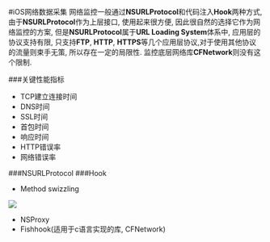 #iOS网络数据采集
网络监控一般通过**NSURLProtocol**和代码注入**Hook**两种方式, 由于**NSURLProtocol**作为上层接口, 使用起来很方便, 因此很自然的选择它作为网络监控的方案, 但是**NSURLProtocol**属于**URL Loading System**体系中, 应用层的协议支持有限, 只支持**FTP**, **HTTP**, **HTTPS**等几个应用层协议,对于使用其他协议的流量则束手无策, 所以存在一定的局限性. 监控底层网络库**CFNetwork**则没有这个限制.

###关键性能指标
* TCP建立连接时间
* DNS时间
* SSL时间
* 首包时间
* 响应时间
* HTTP错误率
* 网络错误率

###NSURLProtocol
###Hook
* Method swizzling

![](https://ws2.sinaimg.cn/large/006tNc79gy1ftboua7x43j30ox0jnjs3.jpg)

* NSProxy
* Fishhook(适用于c语言实现的库, CFNetwork)




